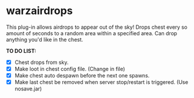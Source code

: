 # warzairdrops

This plug-in allows airdrops to appear out of the sky!
Drops chest every so amount of seconds to a random area within a specified area.
Can drop anything you'd like in the chest.

**TO DO LIST:**
- [X] Chest drops from sky.
- [X] Make loot in chest config file. (Change in file)
- [X] Make chest auto despawn before the next one spawns.
- [X] Make last chest be removed when server stop/restart is triggered. (Use nosave.jar)
